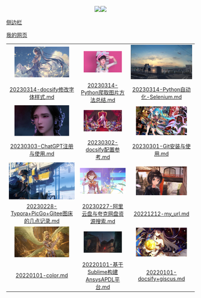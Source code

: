 <p align="center">  <a href="http://mail.qq.com/cgi-bin/qm_share?t=qm_mailme&email=gfnl5bOxs7fB8PCv4u7s" target="_blank"><img src="https://img.shields.io/badge/Email-xdd2026%40qq.com-green.svg"></a><a href=http://wpa.qq.com/msgrd?v=1&uin=1837990190&site=qq&menu=yes" target="_blank"><img src="https://img.shields.io/badge/QQ-1837990190-brightgreen"></a></p><span id="busuanzi_container_site_pv" style="display:none">本站总访问量：<span id="busuanzi_value_site_pv"></span> 次</span>

[侧边栏](_sidebar.md)

[我的网页](md_File/20221212-my_url.md)

|     |     |     |
|:---:|:---:|:---:|
|<img src = "pic/used/211218-15175771384130.jpg" width = "83%" height = "83%">|<img src = "pic/used/150919-16204577598395.jpg" width = "83%" height = "83%">|<img src = "pic/used/122505-15218655054457.jpg" width = "111%" height = "111%">|
| [20230314-docsify修改字体样式.md](md_File/docsify/20230314-docsify修改字体样式.md)| [20230314-Python爬取图片方法总结.md](md_File/Python/20230314-Python爬取图片方法总结.md)| [20230314-Python自动化-Selenium.md](md_File/Python/20230314-Python自动化-Selenium.md)|
|<img src = "pic/used/235917-16238591574b98.jpg" width = "83%" height = "83%">|<img src = "pic/used/213540-1517924140e6e0.jpg" width = "83%" height = "83%">|<img src = "pic/used/121217-1512965537276c.jpg" width = "83%" height = "83%">|
| [20230303-ChatGPT注册与使用.md](md_File/未分类/20230303-ChatGPT注册与使用.md)| [20230302-docsify配置参考.md](md_File/docsify/20230302-docsify配置参考.md)| [20230301-Git安装与使用.md](md_File/未分类/20230301-Git安装与使用.md)|
|<img src = "pic/used/112642-1521862002ce16.jpg" width = "111%" height = "111%">|<img src = "pic/used/111717-1521861437ad5d.jpg" width = "111%" height = "111%">|<img src = "pic/used/102340-1522031020e483.jpg" width = "83%" height = "83%">|
| [20230228-Typora+PicGo+Gitee图床的几点记录.md](md_File/未分类/20230228-Typora+PicGo+Gitee图床的几点记录.md)| [20230227-阿里云盘与夸克网盘资源搜索.md](md_File/未分类/20230227-阿里云盘与夸克网盘资源搜索.md)| [20221212-my_url.md](md_File/20221212-my_url.md)|
|<img src = "pic/used/233542-16232529420886.jpg" width = "83%" height = "83%">|<img src = "pic/used/210102-151749006260fa.jpg" width = "83%" height = "83%">|<img src = "pic/used/202321-1518092601be2f.jpg" width = "83%" height = "83%">| | | |
| [20220101-color.md](md_File/CAD_CAE/20220101-color.md)| [20220101-基于Sublime构建AnsysAPDL平台.md](md_File/CAD_CAE/20220101-基于Sublime构建AnsysAPDL平台.md)| [20220101-docsify+giscus.md](md_File/docsify/20220101-docsify+giscus.md)| | | |
